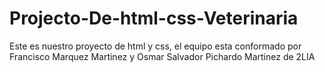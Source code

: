 # Projecto-De-html-css-Veterinaria
Este es nuestro proyecto de html y css, el equipo esta conformado por Francisco Marquez Martinez y Osmar Salvador Pichardo Martinez de 2LIA 
